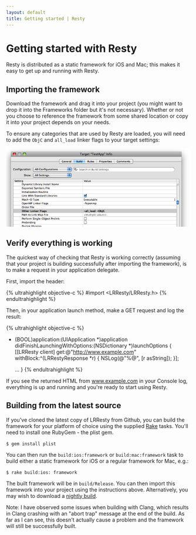 ```yaml
---
layout: default
title: Getting started | Resty
---
```


# Getting started with Resty

Resty is distributed as a static framework for iOS and Mac; this makes it easy to get up and running with Resty.

## Importing the framework

Download the framework and drag it into your project (you might want to drop it into the Frameworks folder but it's not necessary). Whether or not you choose to reference the framework from some shared location or copy it into your project depends on your needs.

To ensure any categories that are used by Resty are loaded, you will need to add the <code>ObjC</code> and <code>all_load</code> linker flags to your target settings:

![Target settings](images/target-settings.png)

## Verify everything is working

The quickest way of checking that Resty is working correctly (assuming that your project is building successfully after importing the framework), is to make a request in your application delegate.

First, import the header:

{% ultrahighlight objective-c %}
#import <LRResty/LRResty.h>
{% endultrahighlight %}

Then, in your application launch method, make a GET request and log the result:

{% ultrahighlight objective-c %}
- (BOOL)application:(UIApplication *)application 
    didFinishLaunchingWithOptions:(NSDictionary *)launchOptions
{
  [[LRResty client] get:@"http://www.example.com" withBlock:^(LRRestyResponse *r) {
    NSLog(@"%@", [r asString]);
  }];

  ...
}
{% endultrahighlight %}

If you see the returned HTML from www.example.com in your Console log, everything is up and running and you're ready to start using Resty.

## Building from the latest source

If you've cloned the latest copy of LRResty from Github, you can build the framework for your platform of choice using the supplied [Rake](http://rake.rubyforge.org/) tasks. You'll need to install one RubyGem - the plist gem.

    $ gem install plist
    
You can then run the `build:ios:framework` or `build:mac:framework` task to build either a static framework for iOS or a regular framework for Mac, e.g.:
    
    $ rake build:ios: framework
    
The built framework will be in `build/Release`. You can then import this framework into your project using the instructions above. Alternatively, you may wish to download a <a href="http://github.com/lukeredpath/LRResty/downloads">nightly build</a>.

Note: I have observed some issues when building with Clang, which results in Clang crashing with an "abort trap" message at the end of the build. As far as I can see, this doesn't actually cause a problem and the framework will still be successfully built.

